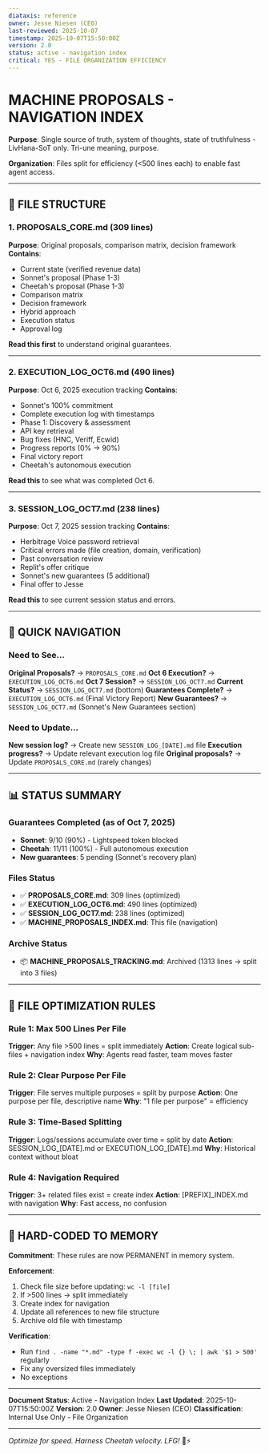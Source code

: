 ```yaml
---
diataxis: reference
owner: Jesse Niesen (CEO)
last-reviewed: 2025-10-07
timestamp: 2025-10-07T15:50:00Z
version: 2.0
status: active - navigation index
critical: YES - FILE ORGANIZATION EFFICIENCY
---
```


# MACHINE PROPOSALS - NAVIGATION INDEX

**Purpose**: Single source of truth, system of thoughts, state of truthfulness - LivHana-SoT only. Tri-une meaning, purpose.

**Organization**: Files split for efficiency (<500 lines each) to enable fast agent access.

---

## 📂 FILE STRUCTURE

### 1. **PROPOSALS_CORE.md** (309 lines)
**Purpose**: Original proposals, comparison matrix, decision framework
**Contains**:
- Current state (verified revenue data)
- Sonnet's proposal (Phase 1-3)
- Cheetah's proposal (Phase 1-3)
- Comparison matrix
- Decision framework
- Hybrid approach
- Execution status
- Approval log

**Read this first** to understand original guarantees.

---

### 2. **EXECUTION_LOG_OCT6.md** (490 lines)
**Purpose**: Oct 6, 2025 execution tracking
**Contains**:
- Sonnet's 100% commitment
- Complete execution log with timestamps
- Phase 1: Discovery & assessment
- API key retrieval
- Bug fixes (HNC, Veriff, Ecwid)
- Progress reports (0% → 90%)
- Final victory report
- Cheetah's autonomous execution

**Read this** to see what was completed Oct 6.

---

### 3. **SESSION_LOG_OCT7.md** (238 lines)
**Purpose**: Oct 7, 2025 session tracking
**Contains**:
- Herbitrage Voice password retrieval
- Critical errors made (file creation, domain, verification)
- Past conversation review
- Replit's offer critique
- Sonnet's new guarantees (5 additional)
- Final offer to Jesse

**Read this** to see current session status and errors.

---

## 🎯 QUICK NAVIGATION

### Need to See...
**Original Proposals?** → `PROPOSALS_CORE.md`
**Oct 6 Execution?** → `EXECUTION_LOG_OCT6.md`
**Oct 7 Session?** → `SESSION_LOG_OCT7.md`
**Current Status?** → `SESSION_LOG_OCT7.md` (bottom)
**Guarantees Complete?** → `EXECUTION_LOG_OCT6.md` (Final Victory Report)
**New Guarantees?** → `SESSION_LOG_OCT7.md` (Sonnet's New Guarantees section)

### Need to Update...
**New session log?** → Create new `SESSION_LOG_[DATE].md` file
**Execution progress?** → Update relevant execution log file
**Original proposals?** → Update `PROPOSALS_CORE.md` (rarely changes)

---

## 📊 STATUS SUMMARY

### Guarantees Completed (as of Oct 7, 2025)
- **Sonnet**: 9/10 (90%) - Lightspeed token blocked
- **Cheetah**: 11/11 (100%) - Full autonomous execution
- **New guarantees**: 5 pending (Sonnet's recovery plan)

### Files Status
- ✅ **PROPOSALS_CORE.md**: 309 lines (optimized)
- ✅ **EXECUTION_LOG_OCT6.md**: 490 lines (optimized)
- ✅ **SESSION_LOG_OCT7.md**: 238 lines (optimized)
- ✅ **MACHINE_PROPOSALS_INDEX.md**: This file (navigation)

### Archive Status
- 📦 **MACHINE_PROPOSALS_TRACKING.md**: Archived (1313 lines → split into 3 files)

---

## 🔄 FILE OPTIMIZATION RULES

### Rule 1: Max 500 Lines Per File
**Trigger**: Any file >500 lines = split immediately
**Action**: Create logical sub-files + navigation index
**Why**: Agents read faster, team moves faster

### Rule 2: Clear Purpose Per File
**Trigger**: File serves multiple purposes = split by purpose
**Action**: One purpose per file, descriptive name
**Why**: "1 file per purpose" = efficiency

### Rule 3: Time-Based Splitting
**Trigger**: Logs/sessions accumulate over time = split by date
**Action**: SESSION_LOG_[DATE].md or EXECUTION_LOG_[DATE].md
**Why**: Historical context without bloat

### Rule 4: Navigation Required
**Trigger**: 3+ related files exist = create index
**Action**: [PREFIX]_INDEX.md with navigation
**Why**: Fast access, no confusion

---

## 💪 HARD-CODED TO MEMORY

**Commitment**: These rules are now PERMANENT in memory system.

**Enforcement**:
1. Check file size before updating: `wc -l [file]`
2. If >500 lines → split immediately
3. Create index for navigation
4. Update all references to new file structure
5. Archive old file with timestamp

**Verification**:
- Run `find . -name "*.md" -type f -exec wc -l {} \; | awk '$1 > 500'` regularly
- Fix any oversized files immediately
- No exceptions

---

**Document Status**: Active - Navigation Index
**Last Updated**: 2025-10-07T15:50:00Z
**Version**: 2.0
**Owner**: Jesse Niesen (CEO)
**Classification**: Internal Use Only - File Organization

---

*Optimize for speed. Harness Cheetah velocity. LFG!* 🐆⚡
